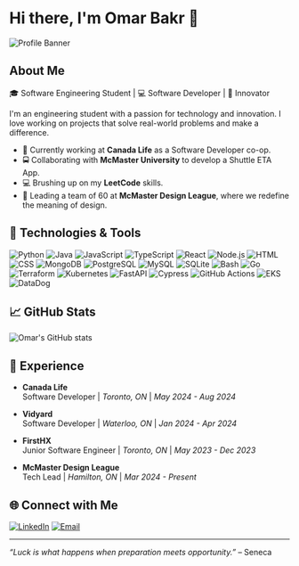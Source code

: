 # Hi there, I'm Omar Bakr 👋

![Profile Banner](https://sm.ign.com/ign_pt/screenshot/default/anime-hacking-computer-gif_qjk6.gif)

## About Me

🎓 Software Engineering Student | 💻 Software Developer | 🚀 Innovator

I'm an engineering student with a passion for technology and innovation. I love working on projects that solve real-world problems and make a difference.

- 🏢 Currently working at **Canada Life** as a Software Developer co-op.
- 🚍 Collaborating with **McMaster University** to develop a Shuttle ETA App.
- 💻 Brushing up on my **LeetCode** skills.
- 🎨 Leading a team of 60 at **McMaster Design League**, where we redefine the meaning of design.

## 🔧 Technologies & Tools

![Python](https://img.shields.io/badge/-Python-333?style=flat&logo=python)
![Java](https://img.shields.io/badge/-Java-333?style=flat&logo=java)
![JavaScript](https://img.shields.io/badge/-JavaScript-333?style=flat&logo=javascript)
![TypeScript](https://img.shields.io/badge/-TypeScript-333?style=flat&logo=typescript)
![React](https://img.shields.io/badge/-React-333?style=flat&logo=react)
![Node.js](https://img.shields.io/badge/-Node.js-333?style=flat&logo=node.js)
![HTML](https://img.shields.io/badge/-HTML-333?style=flat&logo=html5)
![CSS](https://img.shields.io/badge/-CSS-333?style=flat&logo=css3)
![MongoDB](https://img.shields.io/badge/-MongoDB-333?style=flat&logo=mongodb)
![PostgreSQL](https://img.shields.io/badge/-PostgreSQL-333?style=flat&logo=postgresql)
![MySQL](https://img.shields.io/badge/-MySQL-333?style=flat&logo=mysql)
![SQLite](https://img.shields.io/badge/-SQLite-333?style=flat&logo=sqlite)
![Bash](https://img.shields.io/badge/-Bash-333?style=flat&logo=gnubash)
![Go](https://img.shields.io/badge/-Go-333?style=flat&logo=go)
![Terraform](https://img.shields.io/badge/-Terraform-333?style=flat&logo=terraform)
![Kubernetes](https://img.shields.io/badge/-Kubernetes-333?style=flat&logo=kubernetes)
![FastAPI](https://img.shields.io/badge/-FastAPI-333?style=flat&logo=fastapi)
![Cypress](https://img.shields.io/badge/-Cypress-333?style=flat&logo=cypress)
![GitHub Actions](https://img.shields.io/badge/-GitHub%20Actions-333?style=flat&logo=githubactions)
![EKS](https://img.shields.io/badge/-EKS-333?style=flat&logo=amazoneks)
![DataDog](https://img.shields.io/badge/-DataDog-333?style=flat&logo=datadog)

## 📈 GitHub Stats

![Omar's GitHub stats](https://github-readme-stats.vercel.app/api?username=OmarCodes2&show_icons=true&theme=dark)

## 💼 Experience

- **Canada Life**  
  Software Developer | _Toronto, ON_ | _May 2024 - Aug 2024_

- **Vidyard**  
  Software Developer | _Waterloo, ON_ | _Jan 2024 - Apr 2024_

- **FirstHX**  
  Junior Software Engineer | _Toronto, ON_ | _May 2023 - Dec 2023_

- **McMaster Design League**  
  Tech Lead | _Hamilton, ON_ | _Mar 2024 - Present_

## 🌐 Connect with Me

[![LinkedIn](https://img.shields.io/badge/-LinkedIn-0077B5?style=flat&logo=linkedin)](https://www.linkedin.com/in/omarbakr03/)
[![Email](https://img.shields.io/badge/-Email-D14836?style=flat&logo=gmail)](mailto:1bakromar@gmail.com)

---

*“Luck is what happens when preparation meets opportunity.”* – Seneca
